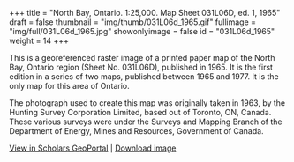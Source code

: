 +++
title = "North Bay, Ontario. 1:25,000. Map Sheet 031L06D, ed. 1, 1965"
draft = false
thumbnail = "img/thumb/031L06d_1965.gif"
fullimage = "img/full/031L06d_1965.jpg"
showonlyimage = false
id = "031L06d_1965"
weight = 14
+++

This is a georeferenced raster image of a printed paper map of the North Bay, Ontario region (Sheet No. 031L06D), published in 1965. It is the first edition in a series of two maps, published between 1965 and 1977. It is the only map for this area of Ontario.
<!--more-->

The photograph used to create this map was originally taken in 1963, by the Hunting Survey Corporation Limited, based out of Toronto, ON, Canada. These various surveys were under the Surveys and Mapping Branch of the Department of Energy, Mines and Resources, Government of Canada.

[View in Scholars GeoPortal](http://geo.scholarsportal.info/#r/details/_uri@=HTDP25K031L06d_1965TIFF&_add:true) | [Download image](http://ocul.on.ca/topomaps/map-images/HTDP25K031L06d_1965TIFF.jpg)